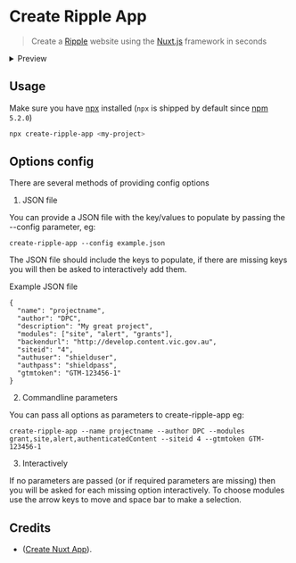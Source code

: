 # Create Ripple App

> Create a [Ripple](https://github.com/dpc-sdp/ripple) website using  the [Nuxt.js](https://github.com/nuxt/nuxt.js) framework in seconds

<details><summary>Preview</summary>

![preview](https://ooo.0o0.ooo/2017/08/05/5984b16ed9749.gif)
</details>

## Usage

Make sure you have [npx](https://www.npmjs.com/package/npx) installed (`npx` is shipped by default since [npm](https://www.npmjs.com/get-npm) `5.2.0`)

```bash
npx create-ripple-app <my-project>
```

## Options config 

There are several methods of providing config options

1. JSON file

You can provide a JSON file with the key/values to populate by  passing the --config parameter, eg:

`create-ripple-app --config example.json`

The JSON file should include the keys to populate, if there are missing keys you will then be asked to interactively add them. 

Example JSON file

```
{
  "name": "projectname",
  "author": "DPC",
  "description": "My great project",
  "modules": ["site", "alert", "grants"],
  "backendurl": "http://develop.content.vic.gov.au",
  "siteid": "4",
  "authuser": "shielduser",
  "authpass": "shieldpass",
  "gtmtoken": "GTM-123456-1"
}
```
2. Commandline parameters

You can pass all options as parameters to create-ripple-app eg:

`create-ripple-app --name projectname --author DPC --modules grant,site,alert,authenticatedContent --siteid 4 --gtmtoken GTM-123456-1`

3. Interactively

If no parameters are  passed (or if required parameters are missing) then you will be asked for each missing option interactively. To choose modules use the arrow keys to move and space bar to make a selection.

## Credits

- ([Create Nuxt App](https://github.com/nuxt/create-nuxt-app/contributors)).
